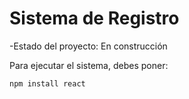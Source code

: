 <h1> Sistema de Registro</h1>

-Estado del proyecto: En construcción

Para ejecutar el sistema, debes poner:

````npm install react````
